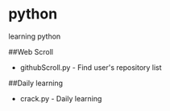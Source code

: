 # python
learning python

##Web Scroll
* githubScroll.py - Find user's repository list

##Daily learning
* crack.py - Daily learning 
